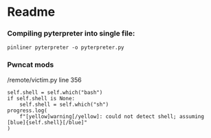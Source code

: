 # Readme
### Compiling pyterpreter into single file:  
`pinliner pyterpreter -o pyterpreter.py`


### Pwncat mods
/remote/victim.py
line 356
```
self.shell = self.which("bash")
if self.shell is None:
    self.shell = self.which("sh")
progress.log(
    f"[yellow]warning[/yellow]: could not detect shell; assuming [blue]{self.shell}[/blue]"
)
```